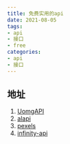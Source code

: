 ```yaml
---
title: 免费实用的api
date: 2021-08-05
tags:
- api
- 接口
- free
categories:
- api
- 接口
---
```


## 地址

1. [UomgAPI](https://api.uomg.com/ '稳定、快速、免费的 API 接口服务')
2. [alapi](https://alapi.cn/)
3. [pexels](https://www.pexels.com/zh-cn/api/)
4. [infinity-api](https://infinity-api.infinitynewtab.com/random-wallpaper '随机获取一张精选的图片')